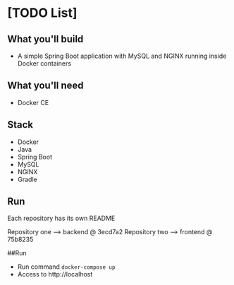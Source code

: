 # [TODO List]

## What you'll build
- A simple Spring Boot application with MySQL and NGINX running inside Docker containers

## What you'll need
- Docker CE

## Stack
- Docker
- Java
- Spring Boot
- MySQL
- NGINX
- Gradle

## Run
Each repository has its own README

Repository one --> backend @ 3ecd7a2
Repository two --> frontend @ 75b8235


##Run
- Run command `docker-compose up`
- Access to http://localhost
